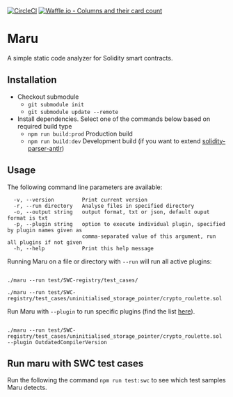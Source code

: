 [![CircleCI](https://circleci.com/gh/thec00n/maru/tree/master.svg?style=svg&circle-token=842b09eb6f78f1b2c42b18e3e7d354d2264de3ae)](https://circleci.com/gh/thec00n/maru/tree/master)
[![Waffle.io - Columns and their card count](https://badge.waffle.io/b9e80431029c41302ed88254bb7b9633.svg?columns=all)](https://waffle.io/thec00n/maru)

# Maru 

A simple static code analyzer for Solidity smart contracts. 

## Installation

* Checkout submodule
  - `git submodule init`
  - `git submodule update --remote`
* Install dependencies. Select one of the commands below based on required build type
  - `npm run build:prod` Production build
  - `npm run build:dev` Development build (if you want to extend [solidity-parser-antlr](https://github.com/thec00n/solidity-parser-antlr)) 
    
## Usage

The following command line parameters are available:

```console
  -v, --version         Print current version                                                         
  -r, --run directory   Analyse files in specified directory                                          
  -o, --output string   output format, txt or json, default ouput format is txt                       
  -p, --plugin string   option to execute individual plugin, specified by plugin names given as       
                        comma-separated value of this argument, run all plugins if not given          
  -h, --help            Print this help message  
```

Running Maru on a file or directory with `--run` will run all active plugins:

```console

./maru --run test/SWC-registry/test_cases/

./maru --run test/SWC-registry/test_cases/uninitialised_storage_pointer/crypto_roulette.sol 

```

Run Maru with `--plugin` to run specific plugins (find the list [here](https://github.com/thec00n/maru/blob/master/config/config.json)). 

```console

./maru --run test/SWC-registry/test_cases/uninitialised_storage_pointer/crypto_roulette.sol --plugin OutdatedCompilerVersion

```

## Run maru with SWC test cases 

Run the following the command `npm run test:swc` to see which test samples Maru detects. 
